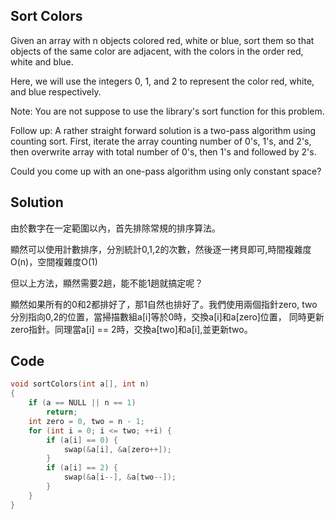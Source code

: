 ## Sort Colors 

Given an array with n objects colored red, white or blue, sort them so that objects of the same color are adjacent, with the colors in the order red, white and blue.

Here, we will use the integers 0, 1, and 2 to represent the color red, white, and blue respectively.

Note:
You are not suppose to use the library's sort function for this problem.


Follow up:
A rather straight forward solution is a two-pass algorithm using counting sort.
First, iterate the array counting number of 0's, 1's, and 2's, then overwrite array with total number of 0's, then 1's and followed by 2's.

Could you come up with an one-pass algorithm using only constant space?

## Solution

由於數字在一定範圍以內，首先排除常規的排序算法。

顯然可以使用計數排序，分別統計0,1,2的次數，然後逐一拷貝即可,時間複雜度O(n)，空間複雜度O(1)


但以上方法，顯然需要2趟，能不能1趟就搞定呢？


顯然如果所有的0和2都排好了，那1自然也排好了。我們使用兩個指針zero, two分別指向0,2的位置，當掃描數組a[i]等於0時，交換a[i]和a[zero]位置，
同時更新zero指針。同理當a[i] == 2時，交換a[two]和a[i],並更新two。

## Code
```c
void sortColors(int a[], int n)
{
	if (a == NULL || n == 1)
		return;
	int zero = 0, two = n - 1;
	for (int i = 0; i <= two; ++i) {
		if (a[i] == 0) {
			swap(&a[i], &a[zero++]);
		}
		if (a[i] == 2) {
			swap(&a[i--], &a[two--]);
		}
	}
}
```
